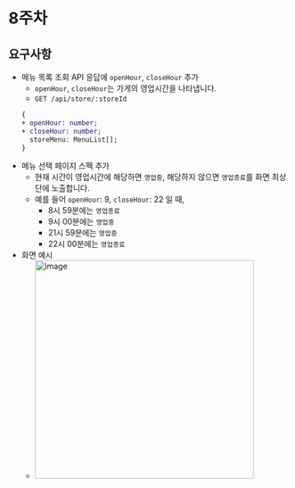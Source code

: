 # 8주차

## 요구사항

- 메뉴 목록 조회 API 응답에 `openHour`, `closeHour` 추가
  - `openHour`, `closeHour`는 가게의 영업시간을 나타냅니다.
  - `GET /api/store/:storeId`
  ```diff
  {
  + openHour: number;
  + closeHour: number;
    storeMenu: MenuList[];
  }
  ```
- 메뉴 선택 페이지 스펙 추가
  - 현재 시간이 영업시간에 해당하면 `영업중`, 해당하지 않으면 `영업종료`를 화면 최상단에 노출합니다.
  - 예를 들어 `openHour`: 9, `closeHour`: 22 일 때,
    - 8시 59분에는 `영업종료`
    - 9시 00분에는 `영업중`
    - 21시 59분에는 `영업중`
    - 22시 00분에는 `영업종료`
- 화면 예시
  - <img width="392" alt="image" src="https://github.com/Learning-Is-Vital-In-Development/23-18-frontend-test/assets/40662323/884fba18-6adf-4310-aeaa-117225518a4f">
